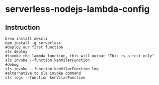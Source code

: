 # serverless-nodejs-lambda-config

## Instruction    
```
brew install awscli   
npm install -g serverless
#deploy our first function
sls deploy
#invoke the lambda function, this will output "This is a test only"
sls invoke --function kenVilarFunction
#debug
sls invoke --function kenVilarFunction log
#alternative to sls invoke command
sls logs --function kenVilarFunction
```
